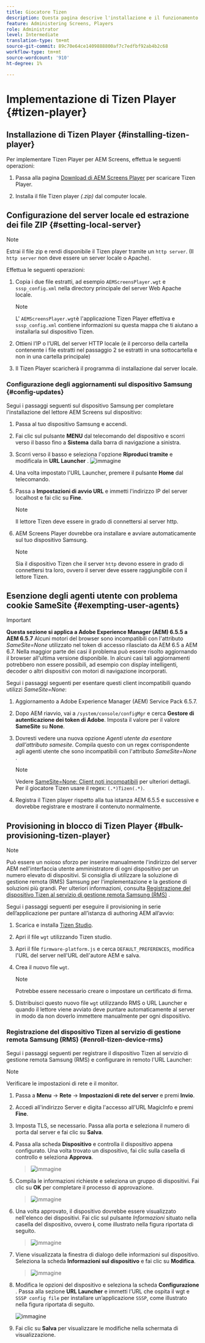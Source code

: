 ```yaml
---
title: Giocatore Tizen
description: Questa pagina descrive l'installazione e il funzionamento di Tizen Player.
feature: Administering Screens, Players
role: Administrator
level: Intermediate
translation-type: tm+mt
source-git-commit: 89c70e64ce1409888800af7c7edfbf92ab4b2c68
workflow-type: tm+mt
source-wordcount: '910'
ht-degree: 1%

---
```



# Implementazione di Tizen Player {#tizen-player}

## Installazione di Tizen Player {#installing-tizen-player}

Per implementare Tizen Player per AEM Screens, effettua le seguenti operazioni:

1. Passa alla pagina [Download di AEM Screens Player](https://download.macromedia.com/screens/) per scaricare Tizen Player.

1. Installa il file Tizen player *(.zip)* dal computer locale.

## Configurazione del server locale ed estrazione dei file ZIP {#setting-local-server}

>[!NOTE]
> Estrai il file zip e rendi disponibile il Tizen player tramite un `http server`. (Il `http server` non deve essere un server locale o Apache).

Effettua le seguenti operazioni:

1. Copia i due file estratti, ad esempio `AEMScreensPlayer.wgt` e `sssp_config.xml` nella directory principale del server Web Apache locale.

   >[!NOTE]
   >L&#39; `AEMScreensPlayer.wgt`è l&#39;applicazione Tizen Player effettiva e `sssp_config.xml` contiene informazioni su questa mappa che ti aiutano a installarla sul dispositivo Tizen.

1. Ottieni l’IP o l’URL del server HTTP locale (e il percorso della cartella contenente i file estratti nel passaggio 2 se estratti in una sottocartella e non in una cartella principale)

1. Il Tizen Player scaricherà il programma di installazione dal server locale.

### Configurazione degli aggiornamenti sul dispositivo Samsung {#config-updates}

Segui i passaggi seguenti sul dispositivo Samsung per completare l&#39;installazione del lettore AEM Screens sul dispositivo:

1. Passa al tuo dispositivo Samsung e accendi.

1. Fai clic sul pulsante **MENU** dal telecomando del dispositivo e scorri verso il basso fino a **Sistema** dalla barra di navigazione a sinistra.

1. Scorri verso il basso e seleziona l&#39;opzione **Riproduci tramite** e modificala in **URL Launcher** .
   ![immagine](/help/user-guide/assets/tizen/rms-2.png)

1. Una volta impostato l&#39;URL Launcher, premere il pulsante **Home** dal telecomando.

1. Passa a **Impostazioni di avvio URL** e immetti l&#39;indirizzo IP del server localhost e fai clic su **Fine**.
   >[!NOTE]
   >Il lettore Tizen deve essere in grado di connettersi al server http.

1. AEM Screens Player dovrebbe ora installare e avviare automaticamente sul tuo dispositivo Samsung.

   >[!NOTE]
   >Sia il dispositivo Tizen che il server `http` devono essere in grado di connettersi tra loro, ovvero il server deve essere raggiungibile con il lettore Tizen.


## Esenzione degli agenti utente con problema cookie SameSite {#exempting-user-agents}

>[!IMPORTANT]
>**Questa sezione si applica a Adobe Experience Manager (AEM) 6.5.5 a AEM 6.5.7**
>Alcuni motori del browser sono incompatibili con l&#39;attributo *SameSite=None* utilizzato nel token di accesso rilasciato da AEM 6.5 a AEM 6.7. Nella maggior parte dei casi il problema può essere risolto aggiornando il browser all&#39;ultima versione disponibile. In alcuni casi tali aggiornamenti potrebbero non essere possibili, ad esempio con display intelligenti, decoder o altri dispositivi con motori di navigazione incorporati.

Segui i passaggi seguenti per esentare questi client incompatibili quando utilizzi *SameSite=None*:

1. Aggiornamento a Adobe Experience Manager (AEM) Service Pack 6.5.7.

1. Dopo AEM riavvio, vai a `/system/console/configMgr` e cerca **Gestore di autenticazione dei token di Adobe**. Imposta il valore per il valore **SameSite** su **None**.

1. Dovresti vedere una nuova opzione *Agenti utente da esentare dall&#39;attributo samesite*. Compila questo con un regex corrispondente agli agenti utente che sono incompatibili con l&#39;attributo *SameSite=None* .
   >[!NOTE]
   >Vedere [SameSite=None: Client noti incompatibili](https://www.chromium.org/updates/same-site/incompatible-clients) per ulteriori dettagli. Per il giocatore Tizen usare il regex: `(.*)Tizen(.*)`.

1. Registra il Tizen player rispetto alla tua istanza AEM 6.5.5 e successive e dovrebbe registrare e mostrare il contenuto normalmente.

## Provisioning in blocco di Tizen Player {#bulk-provisioning-tizen-player}

>[!NOTE]
>Può essere un noioso sforzo per inserire manualmente l&#39;indirizzo del server AEM nell&#39;interfaccia utente amministratore di ogni dispositivo per un numero elevato di dispositivi. Si consiglia di utilizzare la soluzione di gestione remota (RMS) Samsung per l&#39;implementazione e la gestione di soluzioni più grandi. Per ulteriori informazioni, consulta [Registrazione del dispositivo Tizen al servizio di gestione remota Samsung (RMS)](#enroll-tizen-device-rm) .

Segui i passaggi seguenti per eseguire il provisioning in serie dell’applicazione per puntare all’istanza di authoring AEM all’avvio:

1. Scarica e installa [Tizen Studio](https://developer.tizen.org/development/tizen-studio/download).
1. Apri il file `wgt` utilizzando Tizen studio.
1. Apri il file `firmware-platform.js` e cerca `DEFAULT_PREFERENCES`, modifica l&#39;URL del server nell&#39;URL dell&#39;autore AEM e salva.
1. Crea il nuovo file `wgt`.

   >[!NOTE]
   >Potrebbe essere necessario creare o impostare un certificato di firma.

1. Distribuisci questo nuovo file `wgt` utilizzando RMS o URL Launcher e quando il lettore viene avviato deve puntare automaticamente al server in modo da non doverlo immettere manualmente per ogni dispositivo.

### Registrazione del dispositivo Tizen al servizio di gestione remota Samsung (RMS) {#enroll-tizen-device-rms}

Segui i passaggi seguenti per registrare il dispositivo Tizen al servizio di gestione remota Samsung (RMS) e configurare in remoto l&#39;URL Launcher:

>[!NOTE]
>Verificare le impostazioni di rete e il monitor.

1. Passa a **Menu** -> **Rete** -> **Impostazioni di rete del server** e premi **Invio**.

1. Accedi all&#39;indirizzo Server e digita l&#39;accesso all&#39;URL MagicInfo e premi **Fine**.

1. Imposta TLS, se necessario. Passa alla porta e seleziona il numero di porta dal server e fai clic su **Salva**.

1. Passa alla scheda **Dispositivo** e controlla il dispositivo appena configurato. Una volta trovato un dispositivo, fai clic sulla casella di controllo e seleziona **Approva**.

   >![immagine](/help/user-guide/assets/tizen/rms-3.png)

1. Compila le informazioni richieste e seleziona un gruppo di dispositivi. Fai clic su **OK** per completare il processo di approvazione.

   >![immagine](/help/user-guide/assets/tizen/rms-7.png)

1. Una volta approvato, il dispositivo dovrebbe essere visualizzato nell&#39;elenco dei dispositivi. Fai clic sul pulsante *Informazioni* situato nella casella del dispositivo, ovvero **i**, come illustrato nella figura riportata di seguito.

   >![immagine](/help/user-guide/assets/tizen/rms-6.png)

1. Viene visualizzata la finestra di dialogo delle informazioni sul dispositivo. Seleziona la scheda **Informazioni sul dispositivo** e fai clic su **Modifica**.

   >![immagine](/help/user-guide/assets/tizen/rms-5.png)

1. Modifica le opzioni del dispositivo e seleziona la scheda **Configurazione** . Passa alla sezione **URL Launcher** e immetti l’URL che ospita il wgt e `SSSP config file` per installare un’applicazione `SSSP`, come illustrato nella figura riportata di seguito.

   ![immagine](/help/user-guide/assets/tizen/rms-9.png)

1. Fai clic su **Salva** per visualizzare le modifiche nella schermata di visualizzazione.

